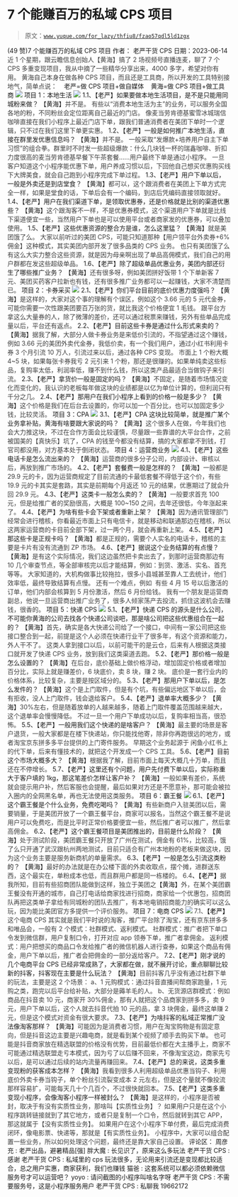 # 7 个能赚百万的私域 CPS 项目

> 原文：[`www.yuque.com/for_lazy/thfiu8/fzao57qdl5ld1zgx`](https://www.yuque.com/for_lazy/thfiu8/fzao57qdl5ld1zgx)

<ne-h2 id="cdf45682" data-lake-id="cdf45682"><ne-heading-ext><ne-heading-anchor></ne-heading-anchor><ne-heading-fold></ne-heading-fold></ne-heading-ext><ne-heading-content><ne-text id="ue582a49b">(49 赞)7 个能赚百万的私域 CPS 项目</ne-text></ne-heading-content></ne-h2> <ne-p id="u1e8ad09d" data-lake-id="u1e8ad09d"><ne-text id="u8eba2663">作者： 老严干货 CPS</ne-text></ne-p> <ne-p id="u6edb6f11" data-lake-id="u6edb6f11"><ne-text id="ud697db95">日期：2023-06-14</ne-text></ne-p> <ne-h1 id="9039450f" data-lake-id="9039450f"><ne-heading-ext><ne-heading-anchor></ne-heading-anchor><ne-heading-fold></ne-heading-fold></ne-heading-ext> <ne-heading-content></ne-heading-content></ne-h1> <ne-p id="u5bc69bd6" data-lake-id="u5bc69bd6"><ne-text id="u71c1e752" style="color: rgb(62, 62, 62);">近 1 个星期，跟云瞻信息创始人【黄海】搞了 2 场视频号直播连麦，聊了 7 个 CPS 多重变现项目，我从中摘了一些精华分享出来，4000 多字，希望对你有用。</ne-text></ne-p> <ne-p id="ud3f696f7" data-lake-id="ud3f696f7"><ne-text id="u2f37eaa3" style="background-color: rgb(255, 255, 255); color: rgb(62, 62, 62);">黄海自己本身在做各种 CPS 项目，而且还是工具商，所以开发的工具特别接地气，简单点说：   </ne-text><ne-text id="u3d6def58" ne-bold="true"> 老严=做 CPS 项目+做自媒体    黄海=做 CPS 项目+做工具商</ne-text></ne-p> <ne-p id="u2e47e95c" data-lake-id="u2e47e95c"><ne-card data-card-name="image" data-card-type="inline" id="pcClA" data-event-boundary="card">![](img/0d1ea338635d5a7a9c19388783bdbd78.png)</ne-card></ne-p> <ne-p id="ue4846fc9" data-lake-id="ue4846fc9"><ne-text id="u38eb7331" ne-bold="true">项目 1：本地生活</ne-text></ne-p> <ne-p id="u0509938c" data-lake-id="u0509938c"><ne-card data-card-name="image" data-card-type="inline" id="RuCZD" data-event-boundary="card">![](img/8be5245f1e0380163fcfb1554d3bb3d2.png)</ne-card></ne-p> <ne-p id="u435af593" data-lake-id="u435af593"><ne-text id="uefb6b954" ne-bold="true">1.1、【老严】如果要做本地生活项目，是不是只能用同城粉来做？</ne-text></ne-p> <ne-p id="u3b068b6f" data-lake-id="u3b068b6f"><ne-text id="ue75228f2" ne-bold="true">【黄海】</ne-text><ne-text id="u73cc17e3" style="background-color: rgb(255, 255, 255); color: rgb(62, 62, 62);">并不是。</ne-text></ne-p> <ne-p id="u8189ad11" data-lake-id="u8189ad11"><ne-text id="ucac30129" style="background-color: rgb(255, 255, 255); color: rgb(62, 62, 62);">有些以“消费本地生活为主”的业务，可以服务全国各地的粉，不同粉丝会定位距离自己最近的门店。</ne-text></ne-p> <ne-p id="u7a0d7e77" data-lake-id="u7a0d7e77"><ne-text id="u2fad8430" style="background-color: rgb(255, 255, 255); color: rgb(62, 62, 62);">像麦当劳肯德基蜜雪冰城瑞信咖啡直接在我们小程序上最近门店下单，跟我们普通消费者在美团下单时一个逻辑，只不过在我们这里下单更实惠。</ne-text></ne-p> <ne-p id="u87629094" data-lake-id="u87629094"><ne-text id="u66d81254" ne-bold="true">1.2、【老严】一般是如何推广本地生活，直接在群里发优惠信息吗？</ne-text></ne-p> <ne-p id="u3e95c46f" data-lake-id="u3e95c46f"><ne-text id="u78cb42c4" ne-bold="true">【黄海】</ne-text><ne-text id="u65a053bc" style="color: rgb(62, 62, 62);">并不是。</ne-text></ne-p> <ne-p id="ud89ba199" data-lake-id="ud89ba199"><ne-text id="uc8624f7b" style="background-color: rgb(255, 255, 255); color: rgb(62, 62, 62);">一般采取“发爆款+培养用户自主下单习惯”的组合拳。群里时不时发一些超级爆款：什么几块钱一杯的瑞鑫咖啡、折扣力度很高的麦当劳肯德基早餐下午茶套餐……用户最终下单是通过小程序。</ne-text></ne-p> <ne-p id="u59050414" data-lake-id="u59050414"><ne-text id="u74f79109" style="background-color: rgb(255, 255, 255); color: rgb(62, 62, 62);">一旦客户知道这个小程序能优惠下单，用户养成习惯以后，下回他自己想买优惠购买线下大牌美食，就会自己跑到小程序完成下单过程。</ne-text></ne-p> <ne-p id="u091ef1d5" data-lake-id="u091ef1d5"><ne-text id="u2a24af2f" ne-bold="true">1.3、【老严】用户下单以后，一般是外卖还是到店堂食？</ne-text></ne-p> <ne-p id="uce359067" data-lake-id="uce359067"><ne-text id="uea25ebed" ne-bold="true">【黄海】</ne-text><ne-text id="uddb8adb6" style="background-color: rgb(255, 255, 255); color: rgb(62, 62, 62);">都可以，这个跟消费者在美团上下单方式完全一样，如果是堂食的话，下单后会有一个编码，到店后凭编码直接领取就好。</ne-text></ne-p> <ne-p id="uda0c4a4e" data-lake-id="uda0c4a4e"><ne-text id="ud5a802f5" ne-bold="true">1.4、【老严】用户在我们渠道下单，是领取优惠券，还是价格就是比别的渠道优惠些？</ne-text></ne-p> <ne-p id="u3b42640f" data-lake-id="u3b42640f"><ne-text id="ud9024b84" ne-bold="true">【黄海】</ne-text><ne-text id="u025c09dc" style="background-color: rgb(255, 255, 255); color: rgb(62, 62, 62);">这个跟淘客不一样，不是优惠券模式，这个渠道用户下单就是比线下渠道便宜一些，当然用户下单也是可以使用平台或者商家发的优惠券，可以叠加使用。</ne-text></ne-p> <ne-p id="u9d854ec5" data-lake-id="u9d854ec5"><ne-text id="u70ca7e7f" ne-bold="true">1.5、【老严】这些优惠资源的整合方是谁，怎么这里猛？</ne-text></ne-p> <ne-p id="ub6092dee" data-lake-id="ub6092dee"><ne-text id="uc2fd8b42" ne-bold="true">【黄海】</ne-text><ne-text id="u60709fa9" style="background-color: rgb(255, 255, 255); color: rgb(62, 62, 62);">就是美团饿了么。</ne-text></ne-p> <ne-p id="ua880807b" data-lake-id="ua880807b"><ne-text id="u4fd8f08a" style="background-color: rgb(255, 255, 255); color: rgb(62, 62, 62);">大家以前听过的美团 CPS，可能只知道那种【用户领平台外卖券+6%佣金】这种模式，其实美团内部开发了很多品类的 CPS 业务。</ne-text></ne-p> <ne-p id="u352cf25a" data-lake-id="u352cf25a"><ne-text id="uabea2e3d" style="background-color: rgb(255, 255, 255); color: rgb(62, 62, 62);">也只有美团饿了么有这么大实力整合这些资源，就是因为母亲啊出现了单品高佣模式，我们自己的用户群都在发这些超级单品。</ne-text></ne-p> <ne-p id="uc36f4ce5" data-lake-id="uc36f4ce5"><ne-text id="ucb8f84b4" ne-bold="true">1.6、【老严】除了超级单品优惠业务，美团内部还衍生了哪些推广业务？</ne-text></ne-p> <ne-p id="u5324ed5b" data-lake-id="u5324ed5b"><ne-text id="uf7a5bc37" ne-bold="true">【黄海】</ne-text><ne-text id="ufb5e4915" style="background-color: rgb(255, 255, 255); color: rgb(62, 62, 62);">还有很多呀，例如美团拼好饭带 1 个下单新客 7 元、美团买药客户拉新也有钱，还有很多推广业务都可以一起赚钱，大家不清楚而已。</ne-text></ne-p> <ne-p id="ud1bc5934" data-lake-id="ud1bc5934"><ne-text id="u1ef1c538" ne-bold="true">项目 2：卡券采买</ne-text></ne-p> <ne-p id="u3edc9bc8" data-lake-id="u3edc9bc8"><ne-card data-card-name="image" data-card-type="inline" id="czgcr" data-event-boundary="card">![](img/09ea06d7417ed4fb0f0511d56c695ed1.png)</ne-card></ne-p> <ne-p id="ucc733e28" data-lake-id="ucc733e28"><ne-text id="uc5da70be" ne-bold="true">2.1、【老严】你们平台目前的底价优惠力度强吗？</ne-text></ne-p> <ne-p id="ubbdc506a" data-lake-id="ubbdc506a"><ne-text id="u1e124af6" ne-bold="true">【黄海】</ne-text><ne-text id="ua0611ed0" style="background-color: rgb(255, 255, 255); color: rgb(62, 62, 62);">是这样的，大家对这个事的理解有个误区，例如这个 3.66 元的 5 元代金券，可能你需要一次性跟美团要百万张的货，就比我这个价格便宜 1 毛钱。</ne-text></ne-p> <ne-p id="u7a1aa8f7" data-lake-id="u7a1aa8f7"><ne-text id="ub43a3b6a" style="background-color: rgb(255, 255, 255); color: rgb(62, 62, 62);">跟平台方拿这么大量券的人，除了微薄的差价，还可以通过税票来赚钱，另外有些单品完成量以后，平台还有返点。</ne-text></ne-p> <ne-p id="u54d52bb8" data-lake-id="u54d52bb8"><ne-text id="u5a15c300" ne-bold="true">2.2、【老严】目前这些卡券是通过什么形式来卖的？</ne-text></ne-p> <ne-p id="udf715513" data-lake-id="udf715513"><ne-text id="u935d3a4b" ne-bold="true">【黄海】</ne-text><ne-text id="u89da60d6" style="background-color: rgb(255, 255, 255); color: rgb(62, 62, 62);">据我了解，大部分人做卡券业务是来低价引流的，不指望通过这个赚钱，例如 3.66 元的美团外卖代金券，我低价卖，有一个我们用户，通过小红书利用卡券 3 个月引流 10 万人，引流过来以后，通过各种 CPS 变现。</ne-text></ne-p> <ne-p id="u886e0b9c" data-lake-id="u886e0b9c"><ne-text id="u46397880" style="background-color: rgb(255, 255, 255); color: rgb(62, 62, 62);">市面上 1 个粉大概 4~5 块，如果每张卡券我亏 2 元引来 1 个粉，那还是很赚的。如果单纯卖这些标品，复购率太低，利润率低，赚不到什么钱，所以这类产品最适合当做钩子来引流。</ne-text></ne-p> <ne-p id="ue056df43" data-lake-id="ue056df43"><ne-text id="u17651fa2" ne-bold="true">2.3、【老严】拿货价一般是固定的吗？</ne-text></ne-p> <ne-p id="ue18dc503" data-lake-id="ue18dc503"><ne-text id="u6580f7da" ne-bold="true">【黄海】</ne-text><ne-text id="uc274b51a" style="background-color: rgb(255, 255, 255); color: rgb(62, 62, 62);">不固定，是随着市场情况变化而变化的，我认识的老板每年做这块的业绩都是以亿为单位计算的，但利润只有千分之几。</ne-text></ne-p> <ne-p id="u50272d0a" data-lake-id="u50272d0a"><ne-text id="u6192a5bf" ne-bold="true">2.4、【老严】那用户在我们小程序上看到的价格一般是多少？</ne-text></ne-p> <ne-p id="ud01d98d5" data-lake-id="ud01d98d5"><ne-text id="u66145d55" ne-bold="true">【黄海】</ne-text><ne-text id="uf7d915a3" style="background-color: rgb(255, 255, 255); color: rgb(62, 62, 62);">这个价格是我们在后台去设置的，你可以加一个百分比，也可以加固定多少钱，比较灵活。</ne-text></ne-p> <ne-p id="u74cb3a3f" data-lake-id="u74cb3a3f"><ne-text id="u88172a87" ne-bold="true">项目 3：CPA</ne-text></ne-p> <ne-p id="u1f1da05b" data-lake-id="u1f1da05b"><ne-card data-card-name="image" data-card-type="inline" id="D83uv" data-event-boundary="card">![](img/1920baee866dcaa85c46282cc44ca8bc.png)</ne-card></ne-p> <ne-p id="u120260dc" data-lake-id="u120260dc"><ne-text id="uca3b8f19" ne-bold="true">3.1、【老严】CPA 这块比较简单，就是推广某个业务拿补贴，黄海有啥要跟大家说的吗？</ne-text></ne-p> <ne-p id="ube10705b" data-lake-id="ube10705b"><ne-text id="u8b1fa8a9" ne-bold="true">【黄海】</ne-text><ne-text id="u6cc0dc58" style="background-color: rgb(255, 255, 255); color: rgb(62, 62, 62);">这个很多人在做，今年我们也会大力推这块，不过在合作方面会比较谨慎，尽量跟一些靠谱的大平台合作，之前被国美的【真快乐】坑了，CPA 的钱至今都没有结算，搞的大家都拿不到钱，打官司都没用，对方基本处于倒闭状态。</ne-text></ne-p> <ne-p id="u1b5f8574" data-lake-id="u1b5f8574"><ne-text id="ude4b71ef" ne-bold="true">项目 4：运营商业务</ne-text></ne-p> <ne-p id="u1cf3db57" data-lake-id="u1cf3db57"><ne-card data-card-name="image" data-card-type="inline" id="Ul11h" data-event-boundary="card">![](img/132f7cc2627458c01bf03732c25f47e6.png)</ne-card></ne-p> <ne-p id="ue8d0cb68" data-lake-id="ue8d0cb68"><ne-text id="uc55c3ccc" ne-bold="true">4.1、【老严】这些电话卡是怎么流出来的？</ne-text></ne-p> <ne-p id="u7337843f" data-lake-id="u7337843f"><ne-text id="u8b16a04f" ne-bold="true">【黄海】</ne-text><ne-text id="ub58afe3b" style="background-color: rgb(255, 255, 255); color: rgb(62, 62, 62);">运营商的很多分子公司，内部设计、审核以后，再放到推广市场的。</ne-text></ne-p> <ne-p id="u6ac9b655" data-lake-id="u6ac9b655"><ne-text id="uf73b2689" ne-bold="true">4.2、【老严】套餐费一般是怎样的？</ne-text></ne-p> <ne-p id="u87da1656" data-lake-id="u87da1656"><ne-text id="u225c34f4" ne-bold="true">【黄海】</ne-text><ne-text id="ua0b69bb3" style="background-color: rgb(255, 255, 255); color: rgb(62, 62, 62);">一般都是 29.9 元的卡，因为运营商规定了目前流通的卡最低套餐不得低于这个价，有些 19.9 元的卡其实是套路，其实是前期每个月返还 10 元的结果，优惠期过了就会升回 29.9 元。</ne-text></ne-p> <ne-p id="u2fbb60e7" data-lake-id="u2fbb60e7"><ne-text id="ubd996b31" ne-bold="true">4.3、【老严】这类卡一般怎么卖的？</ne-text></ne-p> <ne-p id="u54ae8f8a" data-lake-id="u54ae8f8a"><ne-text id="u1b54ff74" ne-bold="true">【黄海】</ne-text><ne-text id="u7496c9d6" style="background-color: rgb(255, 255, 255); color: rgb(62, 62, 62);">一般要求首充 100 元，但是给推广者的奖励很高，大概是 100~150 之间，去年还很低，今年涨起来了。</ne-text></ne-p> <ne-p id="udb91ea92" data-lake-id="udb91ea92"><ne-text id="u9315756e" ne-bold="true">4.4、【老严】为啥有些卡会下架或者重新上架？</ne-text></ne-p> <ne-p id="ubd713e5c" data-lake-id="ubd713e5c"><ne-text id="u1915133c" ne-bold="true">【黄海】</ne-text><ne-text id="u1e61f6e9" style="background-color: rgb(255, 255, 255); color: rgb(62, 62, 62);">因为通讯管理部门经常会进行稽核，你看最近市面上只有电信卡，就是移动和联通那边在稽核，所以这两家运营商的卡目前全部下架，过一两个月，就会再重新上架。</ne-text></ne-p> <ne-p id="u541f9cdc" data-lake-id="u541f9cdc"><ne-text id="u0f568d8d" ne-bold="true">4.5、【老严】那这些卡是正规卡吗？</ne-text></ne-p> <ne-p id="u539e0446" data-lake-id="u539e0446"><ne-text id="ufe6bd55c" ne-bold="true">【黄海】</ne-text><ne-text id="u741f77a3" style="background-color: rgb(255, 255, 255); color: rgb(62, 62, 62);">都是正规的，需要个人实名的电话卡，稽核的主要是卡片有没有流通到 ZP 市场。</ne-text></ne-p> <ne-p id="u174d56a8" data-lake-id="u174d56a8"><ne-text id="uabe4703f" ne-bold="true">4.6、【老严】据说这个业务结算的有点慢？</ne-text></ne-p> <ne-p id="u46ccea90" data-lake-id="u46ccea90"><ne-text id="uf3a83867" ne-bold="true">【黄海】</ne-text><ne-text id="u9e97dcc4" style="background-color: rgb(255, 255, 255); color: rgb(62, 62, 62);">是有这个实际情况，我们这边虽然把卡卖出去了，到那时运营商那边有 10 几个审查节点，等全部审核完以后才能结算，例如：到货、激活、实名、首充等等。</ne-text></ne-p> <ne-p id="u38caccc3" data-lake-id="u38caccc3"><ne-text id="ud3bc07c5" style="background-color: rgb(255, 255, 255); color: rgb(62, 62, 62);">大家知道的，大机构做事比较拖拉，很多小县城甚至靠人工去统计，他们效率低，最终导致结算有点慢。</ne-text></ne-p> <ne-p id="u15a20827" data-lake-id="u15a20827"><ne-text id="u4491367e" style="background-color: rgb(255, 255, 255); color: rgb(62, 62, 62);">还有一个难点，例如  有些 4 月 15 号以后激活的订单，他们内部会核算到 5 月份激活，然后 6 月份给钱。</ne-text></ne-p> <ne-p id="ud55f1553" data-lake-id="ud55f1553"><ne-text id="ud6ef2f38" style="background-color: rgb(255, 255, 255); color: rgb(62, 62, 62);">我有一个朋友是运营商副总，他说一旦运营商出推广业务了，很多人倾家荡产去投流，抓住这波机会去赚钱，很香的。</ne-text></ne-p> <ne-p id="ud33177d7" data-lake-id="ud33177d7"><ne-text id="uc5f671b1" ne-bold="true">项目 5：快递 CPS</ne-text></ne-p> <ne-p id="u5afc835d" data-lake-id="u5afc835d"><ne-card data-card-name="image" data-card-type="inline" id="JDS5L" data-event-boundary="card">![](img/104a3f176fba5fab8531b7865056d2c0.png)</ne-card></ne-p> <ne-p id="ub6403b2b" data-lake-id="ub6403b2b"><ne-text id="uc29c0bde" ne-bold="true">5.1、【老严】快递 CPS 的源头是什么公司，不可能你黄海的公司去找各个快递公司谈吧，那是啥公司把这些优惠组合在一起的？</ne-text></ne-p> <ne-p id="u264a4293" data-lake-id="u264a4293"><ne-text id="u11adb68d" ne-bold="true">【黄海】</ne-text><ne-text id="u8b52e8f2" style="background-color: rgb(255, 255, 255); color: rgb(62, 62, 62);">首先，确实是各大快递公司给了一个接口，中间有一家公司把这些接口整合到一起，前提是这个人必须在快递行业干了很多年，有这个资源和能力，外人干不了。</ne-text></ne-p> <ne-p id="ud19f59ce" data-lake-id="ud19f59ce"><ne-text id="u1a73b7a5" style="background-color: rgb(255, 255, 255); color: rgb(62, 62, 62);">这类人拿到接口以后，以前可能干的是云仓，后来有人根据这类接口就开发了快递 CPS 业务，放到我们这类渠道去跑。</ne-text></ne-p> <ne-p id="ufdd10c41" data-lake-id="ufdd10c41"><ne-text id="u4810f654" ne-bold="true">5.2、【老严】那价格一般是怎么设置的？</ne-text></ne-p> <ne-p id="ua5dfc5dd" data-lake-id="ua5dfc5dd"><ne-text id="u9ed615c3" ne-bold="true">【黄海】</ne-text><ne-text id="uf98943db" style="background-color: rgb(255, 255, 255); color: rgb(62, 62, 62);">在后台，底价基础上做价格浮动，增加固定价格或者增加百分比，实际上就是赚差价，6 块底价，卖 8 块，赚 2 块。</ne-text></ne-p> <ne-p id="ua613ea33" data-lake-id="ua613ea33"><ne-text id="u45414249" style="background-color: rgb(255, 255, 255); color: rgb(62, 62, 62);">底价是一套行业内的价格体系，比较复杂，主要是按区域分的。</ne-text></ne-p> <ne-p id="u60c8a088" data-lake-id="u60c8a088"><ne-text id="u2c5546c5" ne-bold="true">5.3、【老严】那用户下单以后，是怎么发件的？</ne-text></ne-p> <ne-p id="u905b1a78" data-lake-id="u905b1a78"><ne-text id="u67538e31" ne-bold="true">【黄海】</ne-text><ne-text id="uc638d06c" style="background-color: rgb(255, 255, 255); color: rgb(62, 62, 62);">这个是上门取件，但是有个坑，有些偏远地区下单以后，会有拒收，没人上门取件，钱会退给客户。</ne-text></ne-p> <ne-p id="u5699f6bf" data-lake-id="u5699f6bf"><ne-text id="u7cdb58ed" ne-bold="true">5.4、【老严】退单率大概多少？</ne-text></ne-p> <ne-p id="u5ec8a7a4" data-lake-id="u5ec8a7a4"><ne-text id="u3fb206c0" ne-bold="true">【黄海】</ne-text><ne-text id="u8e7cedc2" style="background-color: rgb(255, 255, 255); color: rgb(62, 62, 62);">30%左右，但是随着放单的人越来越多，随着上门取件覆盖范围越来越大，这个退单率会慢慢降低。</ne-text></ne-p> <ne-p id="ua6ebcc9a" data-lake-id="ua6ebcc9a"><ne-text id="u896b6bd6" style="background-color: rgb(255, 255, 255); color: rgb(62, 62, 62);">不过一旦一个用户下单成功以后，复购率相当高，很恐怖。</ne-text></ne-p> <ne-p id="ubb5b7678" data-lake-id="ubb5b7678"><ne-text id="u5642749d" ne-bold="true">5.5、【老严】一般用我们这个快递的是啥客户？</ne-text></ne-p> <ne-p id="u4d1b7eb6" data-lake-id="u4d1b7eb6"><ne-text id="u8d03074e" ne-bold="true">【黄海】</ne-text><ne-text id="u8cc8c608" style="background-color: rgb(255, 255, 255); color: rgb(62, 62, 62);">最主要的场景是客户退货，一般大家都是在楼下快递站，你只能找他寄，除非你再跑很远的地方，或者淘宝京东拼多多平台提供的上门寄件服务。</ne-text></ne-p> <ne-p id="u297a77bc" data-lake-id="u297a77bc"><ne-text id="uecf684e8" style="background-color: rgb(255, 255, 255); color: rgb(62, 62, 62);">早期这个业务起源于 闲鱼小红书上的代下单，后来有懂技术的，就把这个开发成一个 CPS 工具。</ne-text></ne-p> <ne-p id="u76ebb3b0" data-lake-id="u76ebb3b0"><ne-text id="u7803833a" ne-bold="true">5.6、【老严】目前这个市场大概多大？</ne-text></ne-p> <ne-p id="ude38934e" data-lake-id="ude38934e"><ne-text id="ub5482eb4" ne-bold="true">【黄海】</ne-text><ne-text id="ub127d7dc" style="background-color: rgb(255, 255, 255); color: rgb(62, 62, 62);">根据我了解，目前市面上每天大概几十万单，而且还在不停增长。</ne-text></ne-p> <ne-p id="uccf629b9" data-lake-id="uccf629b9"><ne-text id="u0dbd6790" ne-bold="true">5.7、【老严】这里还有个问题，用户先付费下单以后，实际称重大于客户填的 1kg，那这笔差价怎样让客户补？</ne-text></ne-p> <ne-p id="u05a47f3e" data-lake-id="u05a47f3e"><ne-text id="u6eb99518" ne-bold="true">【黄海】</ne-text><ne-text id="u312032a8" style="background-color: rgb(255, 255, 255); color: rgb(62, 62, 62);">一般如果有差价，系统就会提示用户补，然后客服也会提醒，最后如果对方还是不愿意补，那可能会被拉入圈内的全网黑名单，再也无法使用这类服务。</ne-text></ne-p> <ne-p id="u300a7f8c" data-lake-id="u300a7f8c"><ne-text id="uee0cd609" ne-bold="true">项目 6：霸王餐</ne-text></ne-p> <ne-p id="ud8bea114" data-lake-id="ud8bea114"><ne-card data-card-name="image" data-card-type="inline" id="lwuKn" data-event-boundary="card">![](img/229017dced917196d1908b23263a3594.png)</ne-card></ne-p> <ne-p id="uab44ed2b" data-lake-id="uab44ed2b"><ne-text id="u54b7cf8a" ne-bold="true">6.1、【老严】这个霸王餐是个什么业务，免费吃喝吗？</ne-text></ne-p> <ne-p id="u9c8e6578" data-lake-id="u9c8e6578"><ne-text id="u22e01444" ne-bold="true">【黄海】</ne-text><ne-text id="u7c754671" style="background-color: rgb(255, 255, 255); color: rgb(62, 62, 62);">有些新商户入驻美团以后，需要销量，于是美团开放了一个霸王餐平台，商家可以报名，当然这个霸王餐不是说用户可以免费吃，而是比平时正常价格要便宜一些，然后推广者可以推广，然后拿高佣金。</ne-text></ne-p> <ne-p id="u07f79d10" data-lake-id="u07f79d10"><ne-text id="ub9bbb75f" ne-bold="true">6.2、【老严】这个霸王餐项目是美团推出的，目前是什么阶段？</ne-text></ne-p> <ne-p id="ua1e01c22" data-lake-id="ua1e01c22"><ne-text id="ufe9f6438" ne-bold="true">【黄海】</ne-text><ne-text id="u9aed50ab" style="background-color: rgb(255, 255, 255); color: rgb(62, 62, 62);">处于测试阶段，美团霸王餐只开放了广州在测试，佣金有 61%，比较高，饿了么只开通了武汉跟杭州两地测试，目前只适合有广州本地粉的老板来做这块，因为这个业务主要是服务新商机的单量需求。</ne-text></ne-p> <ne-p id="ue6384f05" data-lake-id="ue6384f05"><ne-text id="uaac764db" ne-bold="true">6.3、【老严】一般是怎么引流这类粉的？</ne-text></ne-p> <ne-p id="u7ccc3cd4" data-lake-id="u7ccc3cd4"><ne-text id="u4e3183e5" ne-bold="true">【黄海】</ne-text><ne-text id="u28eaddd3" style="background-color: rgb(255, 255, 255); color: rgb(62, 62, 62);">最好的办法就是在办公楼下面的外卖收取点，摆个摊，进群送东西，这个最实在，单粉成本也低，而且群用户都是同一栋楼的。</ne-text></ne-p> <ne-p id="u823bbb4e" data-lake-id="u823bbb4e"><ne-text id="u5beb40bf" style="background-color: rgb(255, 255, 255); color: rgb(62, 62, 62);">6.4</ne-text><ne-text id="u7b9ea5c8" style="background-color: rgb(255, 255, 255); color: rgb(0, 0, 0);">、【老严】</ne-text><ne-text id="u7ef6c931" style="background-color: rgb(255, 255, 255); color: rgb(62, 62, 62);">据我所知，目前有些招商团队能做到这样，独立于美团之</ne-text><ne-text id="u7f02e0cd" ne-bold="true">【黄海】</ne-text><ne-text id="u2836b19a" style="background-color: rgb(255, 255, 255); color: rgb(62, 62, 62);">外，在某个美团霸王餐没有开通的城市，自己打电话给商家找进行招商，商家给一个优惠包，招商团队再把这类单子拿给有同城粉的团队去推广，有本地电销招商能力的确实可以这么玩，因为能比美团官方多提供一个评价服务。</ne-text></ne-p> <ne-p id="u9938bbe1" data-lake-id="u9938bbe1"><ne-text id="u4daeb049" ne-bold="true">项目 7：电商 CPS</ne-text></ne-p> <ne-p id="u3879a8ab" data-lake-id="u3879a8ab"><ne-card data-card-name="image" data-card-type="inline" id="Vxlck" data-event-boundary="card">![](img/55bc39c53127021a83eeec3c464fadcd.png)</ne-card></ne-p> <ne-p id="u1e9f8bab" data-lake-id="u1e9f8bab"><ne-text id="u235fa621" style="background-color: rgb(255, 255, 255); color: rgb(62, 62, 62);">7.1、</ne-text><ne-text id="u5de35f75" style="background-color: rgb(255, 255, 255); color: rgb(0, 0, 0);">【老严】</ne-text><ne-text id="u272c67c4" style="background-color: rgb(255, 255, 255); color: rgb(62, 62, 62);">这个电商 CPS 其实就是我们平时说的淘客，推广平台除了淘宝，还有京东拼多多和唯品会，一般有 2 个模式：社群模式、返利模式。</ne-text></ne-p> <ne-p id="u63e91311" data-lake-id="u63e91311"><ne-text id="uea2f388b" style="background-color: rgb(255, 255, 255); color: rgb(62, 62, 62);">社群模式：推广者把下单口令发到微信群，用户复制口令，打开对应 app 领券下单，推广者拿佣金。</ne-text></ne-p> <ne-p id="ue96d14f8" data-lake-id="ue96d14f8"><ne-text id="uc83847ec" style="background-color: rgb(255, 255, 255); color: rgb(62, 62, 62);">返利模式：用户把想买的商品口令发给推广者的微信机器人进行查券，如果这个商品有佣金，用户下单以后，推广者会把佣金的一部分返给客户。</ne-text></ne-p> <ne-p id="ue326739a" data-lake-id="ue326739a"><ne-text id="uf15b0335" ne-bold="true">7.2、【老严】刚才说的几个电商平台 CPS 已经非常成熟了，大家都在做，就不展开讨论，重点聊聊比较新的抖客，抖客现在主要是什么玩法？</ne-text></ne-p> <ne-p id="u9e0e1fa5" data-lake-id="u9e0e1fa5"><ne-text id="u75030172" ne-bold="true">【黄海】</ne-text><ne-text id="u2e3e27e3" style="background-color: rgb(255, 255, 255); color: rgb(62, 62, 62);">目前抖客几乎没有通过社群下单的玩法，主要是这 2 个场景：</ne-text></ne-p> <ne-p id="u8dc758af" data-lake-id="u8dc758af"><ne-text id="ua2741ba0" style="background-color: rgb(255, 255, 255); color: rgb(62, 62, 62);">a、1 元购模式：通过抖音直播间帮商家跑量，1 元购之类，跑完以后平台给补贴，大部分是薅羊毛的人。</ne-text></ne-p> <ne-p id="u4fae4240" data-lake-id="u4fae4240"><ne-text id="u0b807178" style="background-color: rgb(255, 255, 255); color: rgb(62, 62, 62);">b、无货源店群模式：例如商品在抖音卖 10 元，商家开 30%佣金，那有人就把这个品商家到拼多多，卖 9 元，用户下单以后，这个人就去抖音代拍 10 元的品，拿 3 块佣金，最终这单赚 2 元，但是这个模式对资金有很大要求。</ne-text></ne-p> <ne-p id="u69b0657b" data-lake-id="u69b0657b"><ne-text id="u0d71101c" ne-bold="true">7.3、【老严】为啥抖客的私域正常推广没法像淘客那样？</ne-text></ne-p> <ne-p id="u97becc14" data-lake-id="u97becc14"><ne-text id="ub87d5e68" ne-bold="true">【黄海】</ne-text><ne-text id="ufc2d4dd1" style="background-color: rgb(255, 255, 255); color: rgb(62, 62, 62);">可能因为是消费者习惯，用户在淘宝购物是有固定意向，但是抖音这边主要是兴趣电商，就是看到某个视频了顺手去购买下单。</ne-text></ne-p> <ne-p id="u0e901051" data-lake-id="u0e901051"><ne-text id="u00ec1301" style="background-color: rgb(255, 255, 255); color: rgb(62, 62, 62);">也可能是抖音商家放在精选联盟的价格没有优势，目前最低价都在大主播手上，商家不可能通过精选联盟走亏本模式，因为亏了以后赚不回来，不像淘宝这边，商家先亏以后，是可以通过后续的站内流量再赚回来。</ne-text></ne-p> <ne-p id="u5eb3b2e5" data-lake-id="u5eb3b2e5"><ne-text id="u2caf681a" ne-bold="true">7.4、【老严】总的来说，这类多重变现粉的获客成本怎样？</ne-text></ne-p> <ne-p id="u58748c4c" data-lake-id="u58748c4c"><ne-text id="u95499ad1" ne-bold="true">【黄海】</ne-text><ne-text id="ub28ee707" style="background-color: rgb(255, 255, 255); color: rgb(62, 62, 62);">我看到很多人利用超级单品优惠当钩子、利用底价外卖卡券当钩子，单个粉丝引流裂变成本 2 元左右，但是这个量就不像投流那样容易扩，可能每天几十个几百个，不过很快就回本。</ne-text></ne-p> <ne-p id="uf829e853" data-lake-id="uf829e853"><ne-text id="u021ac51d" ne-bold="true">7.5、【老严】这类多重变现小程序，会像淘客小程序一样被封么？</ne-text></ne-p> <ne-p id="u50446747" data-lake-id="u50446747"><ne-text id="ub0c89c0a" ne-bold="true">【黄海】</ne-text><ne-text id="u2656d77c" style="background-color: rgb(255, 255, 255); color: rgb(62, 62, 62);">是这样的，小程序是否被封，取决于有没有实质性业务，那啥叫【实质性业务】？</ne-text></ne-p> <ne-p id="u906143db" data-lake-id="u906143db"><ne-text id="u6cae0fc2" style="background-color: rgb(255, 255, 255); color: rgb(62, 62, 62);">如果用户只是在这个小程序跳转链接就到了其它地方，或者只是复制一个口令，然后就转到其它 APP，那这就属于【没有实质性业务】。</ne-text></ne-p> <ne-p id="u215b6ca2" data-lake-id="u215b6ca2"><ne-text id="ud52c6d81" style="background-color: rgb(255, 255, 255); color: rgb(62, 62, 62);">如果用户在这个小程序下单付费，最后完成消费闭环，像电影票、快递等，那就是【有实质性业务】。</ne-text></ne-p> <ne-p id="u2b21dcbb" data-lake-id="u2b21dcbb"><ne-text id="uf01a77d7" style="background-color: rgb(255, 255, 255); color: rgb(62, 62, 62);">小程序中，大家可以组合配置一些业务，所以如何处理这个问题，最终还是靠大家自己设置。</ne-text></ne-p> <ne-hole id="u29e80343" data-lake-id="u29e80343"><ne-card data-card-name="hr" data-card-type="block" id="j1E9V" data-event-boundary="card"><ne-p id="ub2f2389a" data-lake-id="ub2f2389a"><ne-text id="uabf74088">评论区：</ne-text></ne-p> <ne-p id="u24d54ba0" data-lake-id="u24d54ba0"><ne-text id="u96790bc5">周彦充 : 老严出品，避暑精品[强]</ne-text> <ne-text id="u3ca3667a">胖大魔 : 长见识了，原来这么多玩法</ne-text> <ne-text id="ue80d488b">老严干货 CPS : 感谢</ne-text> <ne-text id="ua47f0edf">老严干货 CPS : 私域里的 cps 玩法很多，无论用来引流还是变现都比较适合，总之用户实惠，商家获利，我们也赚钱</ne-text> <ne-text id="uc125b459">猫爸 : 这套系统可以都必须依赖微信服务号才可以运营吧？</ne-text> <ne-text id="u05d337d0">yoyo : 请问截图的小程序叫啥名字呀</ne-text> <ne-text id="u2f67c8b9">老严干货 CPS : 不需要服务号，这是小程序服务用户</ne-text> <ne-text id="ud8a17c99">老严干货 CPS : 私聊我 19662172</ne-text></ne-p></ne-card></ne-hole>